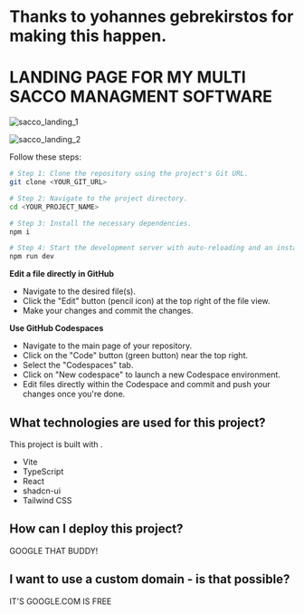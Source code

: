 # Thanks to yohannes gebrekirstos for making this happen.

# LANDING PAGE FOR MY MULTI SACCO MANAGMENT SOFTWARE

![sacco_landing_1](https://github.com/user-attachments/assets/b1b1f096-900e-45ce-9425-423d069d2ef2)


![sacco_landing_2](https://github.com/user-attachments/assets/10d2b5d2-01db-4355-8a8a-5e7376cb307f)



Follow these steps:

```sh
# Step 1: Clone the repository using the project's Git URL.
git clone <YOUR_GIT_URL>

# Step 2: Navigate to the project directory.
cd <YOUR_PROJECT_NAME>

# Step 3: Install the necessary dependencies.
npm i

# Step 4: Start the development server with auto-reloading and an instant preview.
npm run dev
```

**Edit a file directly in GitHub**

- Navigate to the desired file(s).
- Click the "Edit" button (pencil icon) at the top right of the file view.
- Make your changes and commit the changes.

**Use GitHub Codespaces**

- Navigate to the main page of your repository.
- Click on the "Code" button (green button) near the top right.
- Select the "Codespaces" tab.
- Click on "New codespace" to launch a new Codespace environment.
- Edit files directly within the Codespace and commit and push your changes once you're done.

## What technologies are used for this project?

This project is built with .

- Vite
- TypeScript
- React
- shadcn-ui
- Tailwind CSS

## How can I deploy this project?

GOOGLE THAT BUDDY!

## I want to use a custom domain - is that possible?

IT'S GOOGLE.COM IS FREE


